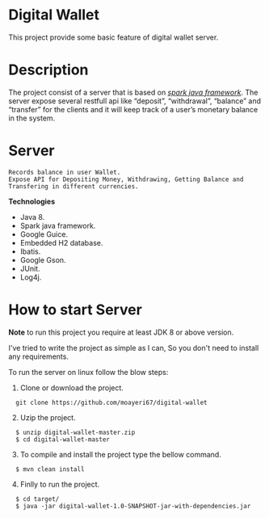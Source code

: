 # Digital Wallet
This project provide some basic feature of digital wallet server.

# Description
The project consist of a server that is based on *[spark java framework](http://sparkjava.com/)*. The server expose several restfull api like “deposit”, “withdrawal”, “balance” and “transfer” for the clients and it will keep  track  of  a  user’s  monetary  balance  in the system.

# Server
```
Records balance in user Wallet.
Expose API for Depositing Money, Withdrawing, Getting Balance and Transfering in different currencies.
```
**Technologies**
* Java 8.
* Spark java framework.
* Google Guice.
* Embedded H2 database.
* Ibatis.
* Google Gson.
* JUnit.
* Log4j.

# How to start Server
**Note** to run this project you require at least JDK 8 or above version.

I've tried to write the project as simple as I can, So you don't need to install any requirements.

To run the server on linux follow the blow steps:

1. Clone or download the project.
```
  git clone https://github.com/moayeri67/digital-wallet
```
2. Uzip the project.
```
  $ unzip digital-wallet-master.zip
  $ cd digital-wallet-master
```
3. To compile and install the project type the bellow command.
```
  $ mvn clean install
```
4. Finlly to run the project.
```
  $ cd target/
  $ java -jar digital-wallet-1.0-SNAPSHOT-jar-with-dependencies.jar 
```
